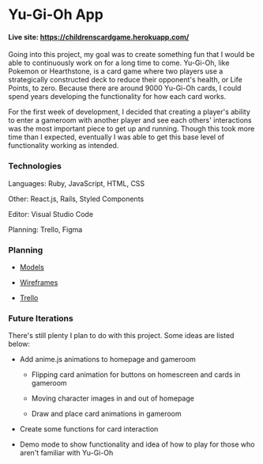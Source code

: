 # Yu-Gi-Oh App


#### Live site: https://childrenscardgame.herokuapp.com/

Going into this project, my goal was to create something fun that I would be able to continuously work on for a long time to come.  Yu-Gi-Oh, like Pokemon or Hearthstone, is a card game where two players use a strategically constructed deck to reduce their opponent's health, or Life Points, to zero.  Because there are around 9000 Yu-Gi-Oh cards, I could spend years developing the functionality for how each card works.

For the first week of development, I decided that creating a player's ability to enter a gameroom with another player and see each others' interactions was the most important piece to get up and running.  Though this took more time than I expected, eventually I was able to get this base level of functionality working as intended.

### Technologies


Languages: Ruby, JavaScript, HTML, CSS

Other: React.js, Rails, Styled Components

Editor: Visual Studio Code

Planning: Trello, Figma

### Planning


- [Models](https://github.com/MichaelCraig7/childrensCardGame/blob/master/ERD.png)

- [Wireframes](https://github.com/MichaelCraig7/childrensCardGame/blob/master/Wireframes.png)

- [Trello](https://trello.com/b/xn6lhMbt/childrens-card-game)

### Future Iterations


There's still plenty I plan to do with this project. Some ideas are listed below:

- Add anime.js animations to homepage and gameroom

  - Flipping card animation for buttons on homescreen and cards in gameroom
  
  - Moving character images in and out of homepage
  
  - Draw and place card animations in gameroom
  
- Create some functions for card interaction

- Demo mode to show functionality and idea of how to play for those who aren't familiar with Yu-Gi-Oh

